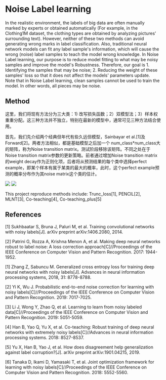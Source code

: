 # Noise Label learning

In the realistic environment, the labels of big data are often manually marked by experts or obtained automatically (For example, in the Clothing1M dataset, the clothing types are obtained by analyzing pictures' surrounding text). However, neither of these two methods can avoid generating wrong marks in label classification. Also, traditional neural network models can fit any label sample's information, which will cause the wrong (noise) label samples to teach the model wrong knowledge. In Noise Label learning, our purpose is to reduce model fitting to what may be noisy samples and improve the model's Robustness. Therefore, our goal is 1. Identifying the samples that may be noise; 2. Reducing the weight of these samples' loss so that it does not affect the models' parameters update. Note that in Noise Label learning, clean samples cannot be used to train the model. In other words, all pieces may be noise.

## Method
这里，我们将现有方法分为三大类：1) 改写损失函数；2）双模型法；3）样本权重重分配。这三种方法并不独立，特别在最新的模型中，通常可见三种方法结合使用。

首先，我们先介绍两个经典但年代有些久远但模型，Sainbayar et al.[1]及Forward[2]。两者方法相似，都是基础模型之后加一个 num_class*num_class大的矩阵，称为Noise transition matrix。测试阶段移除该矩阵。不同之处在于Noise transition matrix参数的更新策略。前者通过增加Noise transition matrix的weight decay作为正则化项，后者将从预测结果的每个类中选择perfect example，即某个样本有属于某类的最大的概率，此时，这个perfect example预测的概率分布作为其noise matrix这个类的估计。

<img src="http://chart.googleapis.com/chart?cht=tx&chl=\overline{\boldsymbol{x}}^{i}=\operatorname{argmax}_{\boldsymbol{x} \in X^{\prime}} \hat{p}\left(\tilde{\boldsymbol{y}}=\boldsymbol{e}^{i} \mid \boldsymbol{x}\right)" style="border:none;">

<img src="http://chart.googleapis.com/chart?cht=tx&chl= \hat{T}_{i j}=\hat{p}\left(\tilde{\boldsymbol{y}}=\boldsymbol{e}^{j} \mid \overline{\boldsymbol{x}}^{i}\right)" style="border:none;">


<script type="text/javascript"
   src="http://cdn.mathjax.org/mathjax/latest/MathJax.js?config=TeX-AMS-MML_HTMLorMML">
   $$x=\frac{-b\pm\sqrt{b^2-4ac}}{2a}$$
\\(x=\frac{-b\pm\sqrt{b^2-4ac}}{2a}\\)
</script>

This project reproduce methods include: Trunc_loss[1], PENCIL[2], MLNT[3], Co-teaching[4], Co-teaching_plus[5]




## References
[1] Sukhbaatar S, Bruna J, Paluri M, et al. Training convolutional networks with noisy labels[J]. arXiv preprint arXiv:1406.2080, 2014.

[2] Patrini G, Rozza A, Krishna Menon A, et al. Making deep neural networks robust to label noise: A loss correction approach[C]//Proceedings of the IEEE Conference on Computer Vision and Pattern Recognition. 2017: 1944-1952.



[1] Zhang Z, Sabuncu M. Generalized cross entropy loss for training deep neural networks with noisy labels[J]. Advances in neural information processing systems, 2018, 31: 8778-8788.

[2] Yi K, Wu J. Probabilistic end-to-end noise correction for learning with noisy labels[C]//Proceedings of the IEEE Conference on Computer Vision and Pattern Recognition. 2019: 7017-7025.

[3] Li J, Wong Y, Zhao Q, et al. Learning to learn from noisy labeled data[C]//Proceedings of the IEEE Conference on Computer Vision and Pattern Recognition. 2019: 5051-5059.

[4] Han B, Yao Q, Yu X, et al. Co-teaching: Robust training of deep neural networks with extremely noisy labels[C]//Advances in neural information processing systems. 2018: 8527-8537.

[5] Yu X, Han B, Yao J, et al. How does disagreement help generalization against label corruption?[J]. arXiv preprint arXiv:1901.04215, 2019.

[6] Tanaka D, Ikami D, Yamasaki T, et al. Joint optimization framework for learning with noisy labels[C]//Proceedings of the IEEE Conference on Computer Vision and Pattern Recognition. 2018: 5552-5560.

